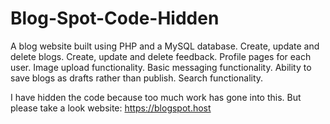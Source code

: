 # Blog-Spot-Code-Hidden
A blog website built using PHP and a MySQL database. Create, update and delete blogs. Create, update and delete feedback. Profile pages for each user. Image upload functionality. Basic messaging functionality. Ability to save blogs as drafts rather than publish. Search functionality.

I have hidden the code because too much work has gone into this. But please take a look website: https://blogspot.host
